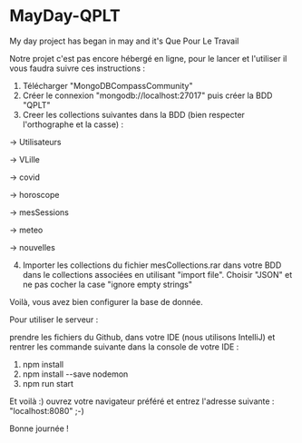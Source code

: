 # MayDay-QPLT
My day project has began in may and it's Que Pour Le Travail

Notre projet c'est pas encore hébergé en ligne, pour le lancer et l'utiliser il vous faudra suivre ces instructions :

1) Télécharger "MongoDBCompassCommunity"
2) Créer le connexion "mongodb://localhost:27017" puis créer la BDD "QPLT"
3) Creer les collections suivantes dans la BDD (bien respecter l'orthographe et la casse) :
  
  -> Utilisateurs
  
  -> VLille
  
  -> covid
  
  -> horoscope
  
  -> mesSessions
  
  -> meteo
  
  -> nouvelles
  
4) Importer les collections du fichier mesCollections.rar dans votre BDD dans le collections associées en utilisant "import file".
    Choisir "JSON" et ne pas cocher la case "ignore empty strings"

Voilà, vous avez bien configurer la base de donnée.

Pour utiliser le serveur : 

prendre les fichiers du Github, dans votre IDE (nous utilisons IntelliJ) et rentrer les commande suivante dans la console de votre IDE : 

1) npm install
2) npm install --save nodemon
3) npm run start

Et voilà :) ouvrez votre navigateur préféré et entrez l'adresse suivante : "localhost:8080" ;-)

Bonne journée !
